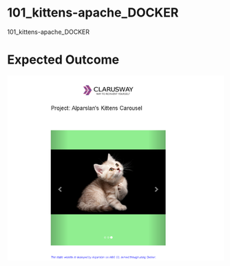 # 101_kittens-apache_DOCKER
101_kittens-apache_DOCKER

# Expected Outcome

![Kittens Web Page](./myapp.png)

